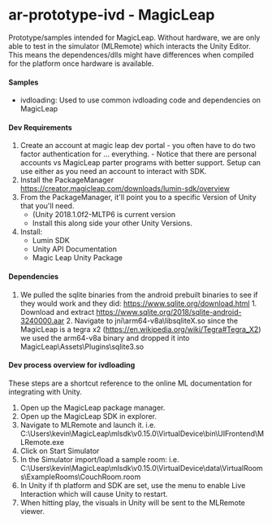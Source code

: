 ar-prototype-ivd - MagicLeap
===

Prototype/samples intended for MagicLeap.
Without hardware, we are only able to test in the simulator (MLRemote) which interacts the Unity Editor. This means the dependences/dlls might have differences when compiled for the platform once hardware is available.

#### Samples
  - ivdloading: Used to use common ivdloading code and dependencies on MagicLeap

#### Dev Requirements
  1. Create an account at magic leap dev portal - you often have to do two factor authentication for ... everything.
    - Notice that there are personal accounts vs MagicLeap parter programs with better support. Setup can use either as you need an account to interact with SDK.
  2. Install the PackageManager
      https://creator.magicleap.com/downloads/lumin-sdk/overview
  3. From the PackageManager, it'll point you to a specific Version of Unity that you'll need.
      - (Unity 2018.1.0f2-MLTP6 is current version
      - Install this along side your other Unity Versions.
  4. Install:
      - Lumin SDK
      - Unity API Documentation
      - Magic Leap Unity Package

#### Dependencies

  1. We pulled the sqlite binaries from the android prebuilt binaries to see if they would work and they did:
  https://www.sqlite.org/download.html
    1. Download and extract https://www.sqlite.org/2018/sqlite-android-3240000.aar
    2. Navigate to jni\arm64-v8a\libsqliteX.so since the MagicLeap is a tegra x2 (https://en.wikipedia.org/wiki/Tegra#Tegra_X2) we used the arm64-v8a binary and dropped it into MagicLeap\Assets\Plugins\sqlite3.so

#### Dev process overview for ivdloading
  These steps are a shortcut reference to the online ML documentation for integrating with Unity.
  1. Open up the MagicLeap package manager.
  2. Open up the MagicLeap SDK in explorer.
  3. Navigate to MLRemote and launch it.
    i.e.
    C:\Users\kevin\MagicLeap\mlsdk\v0.15.0\VirtualDevice\bin\UIFrontend\MLRemote.exe
  4. Click on Start Simulator
  5. In the Simulator import/load a sample room:
    i.e.
    C:\Users\kevin\MagicLeap\mlsdk\v0.15.0\VirtualDevice\data\VirtualRooms\ExampleRooms\CouchRoom.room
  6. In Unity if th platform and SDK are set, use the menu to enable Live Interaction which will cause Unity to restart.
  6. When hitting play, the visuals in Unity will be sent to the MLRemote viewer.